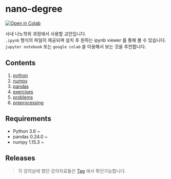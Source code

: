 # nano-degree

[![Open in Colab](https://colab.research.google.com/assets/colab-badge.svg)](https://colab.research.google.com/github/pparkddo/nano-degree/)  

사내 나노학위 과정에서 사용할 교안입니다.  
`.ipynb` 형식의 파일이 제공되며 설치 후 원하는 ipynb viewer 를 통해 볼 수 있습니다.  
`jupyter notebook` 또는 `google colab` 을 이용해서 보는 것을 추천합니다.

## Contents
1. [python](https://colab.research.google.com/github/pparkddo/nano-degree/blob/master/python.ipynb)
2. [numpy](https://colab.research.google.com/github/pparkddo/nano-degree/blob/master/numpy.ipynb)
3. [pandas](https://colab.research.google.com/github/pparkddo/nano-degree/blob/master/pandas.ipynb)
4. [exercises](https://colab.research.google.com/github/pparkddo/nano-degree/blob/master/exercises.ipynb)
5. [problems](https://colab.research.google.com/github/pparkddo/nano-degree/blob/master/problems.ipynb)
6. [preprocessing](https://colab.research.google.com/github/pparkddo/nano-degree/blob/master/preprocessing.ipynb)

## Requirements
- Python 3.6 ~
- pandas 0.24.0 ~
- numpy 1.15.3 ~

## Releases
> 각 강의날에 했던 강의자료들은 [Tag](https://github.com/pparkddo/nano-degree/tags) 에서 확인가능합니다.
